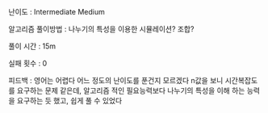 난이도 : Intermediate Medium

알고리즘 풀이방법 : 나누기의 특성을 이용한 시뮬레이션? 조합?

풀이 시간 : 15m

실패 횟수 : 0

피드백 :
영어는 어렵다
어느 정도의 난이도를 푼건지 모르겠다
n값을 보니 시간복잡도를 요구하는 문제 같은데, 알고리즘 적인 필요능력보다 나누기의 특성을 이해 하는 능력을 요구하는 듯 했고, 쉽게 풀 수 있었다


